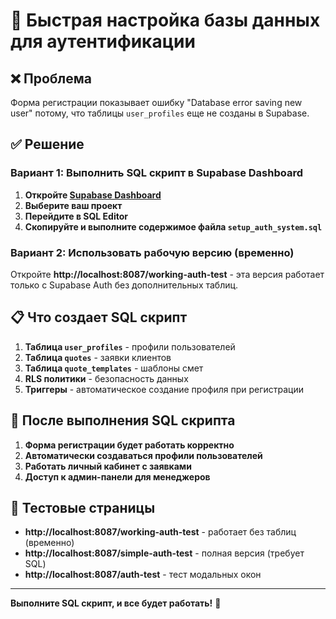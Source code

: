 # 🚀 Быстрая настройка базы данных для аутентификации

## ❌ Проблема
Форма регистрации показывает ошибку "Database error saving new user" потому, что таблицы `user_profiles` еще не созданы в Supabase.

## ✅ Решение

### Вариант 1: Выполнить SQL скрипт в Supabase Dashboard

1. **Откройте [Supabase Dashboard](https://supabase.com/dashboard)**
2. **Выберите ваш проект**
3. **Перейдите в SQL Editor**
4. **Скопируйте и выполните содержимое файла `setup_auth_system.sql`**

### Вариант 2: Использовать рабочую версию (временно)

Откройте **http://localhost:8087/working-auth-test** - эта версия работает только с Supabase Auth без дополнительных таблиц.

## 📋 Что создает SQL скрипт

1. **Таблица `user_profiles`** - профили пользователей
2. **Таблица `quotes`** - заявки клиентов  
3. **Таблица `quote_templates`** - шаблоны смет
4. **RLS политики** - безопасность данных
5. **Триггеры** - автоматическое создание профиля при регистрации

## 🔧 После выполнения SQL скрипта

1. **Форма регистрации будет работать корректно**
2. **Автоматически создаваться профили пользователей**
3. **Работать личный кабинет с заявками**
4. **Доступ к админ-панели для менеджеров**

## 🎯 Тестовые страницы

- **http://localhost:8087/working-auth-test** - работает без таблиц (временно)
- **http://localhost:8087/simple-auth-test** - полная версия (требует SQL)
- **http://localhost:8087/auth-test** - тест модальных окон

---

**Выполните SQL скрипт, и все будет работать!** 🎉
